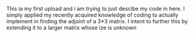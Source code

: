 This ia my first upload and i am trying to just descibe my code in here. I simply applied my recently acquired knowledge of coding to actually implement in finding the adjoint of a 3*3 matrix. I intent to further this by extending it to a larger matrix whose ize is unknown 
